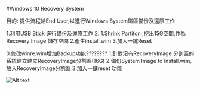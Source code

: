 #Windows 10 Recovery System

目的: 提供流程給End User,以進行Windows System磁區備份及還原工作

1.利用USB Stick 進行備份及還原工作 2. 1.Shrink Partiton ,挖出15G空間,作為Recovery Image 儲存空間 2.產生install.wim 3.加入一鍵Reset

0.修改winre.wim增加Backup功能????????
1.針對沒有RecoveryImage 分割區的系統建立建立RecoveryImage分割區(16G)
2.備份System Image to Install.wim, 放入RecoveryImage分割區
3.加入一鍵reset 功能














![Alt text](http://i.stack.imgur.com/9Ifmj.gif)
